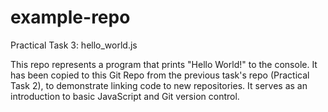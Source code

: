 # example-repo

Practical Task 3: hello_world.js

This repo represents a program that prints "Hello World!" to the console. It has been copied to this Git Repo from the previous task's repo (Practical Task 2), to demonstrate linking code to new repositories.
It serves as an introduction to basic JavaScript and Git version control.

